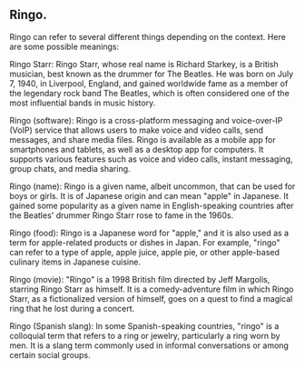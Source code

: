 ## Ringo.

Ringo can refer to several different things depending on the context. Here are some possible meanings:

Ringo Starr: Ringo Starr, whose real name is Richard Starkey, is a British musician, best known as the drummer for The Beatles. He was born on July 7, 1940, in Liverpool, England, and gained worldwide fame as a member of the legendary rock band The Beatles, which is often considered one of the most influential bands in music history.

Ringo (software): Ringo is a cross-platform messaging and voice-over-IP (VoIP) service that allows users to make voice and video calls, send messages, and share media files. Ringo is available as a mobile app for smartphones and tablets, as well as a desktop app for computers. It supports various features such as voice and video calls, instant messaging, group chats, and media sharing.

Ringo (name): Ringo is a given name, albeit uncommon, that can be used for boys or girls. It is of Japanese origin and can mean "apple" in Japanese. It gained some popularity as a given name in English-speaking countries after the Beatles' drummer Ringo Starr rose to fame in the 1960s.

Ringo (food): Ringo is a Japanese word for "apple," and it is also used as a term for apple-related products or dishes in Japan. For example, "ringo" can refer to a type of apple, apple juice, apple pie, or other apple-based culinary items in Japanese cuisine.

Ringo (movie): "Ringo" is a 1998 British film directed by Jeff Margolis, starring Ringo Starr as himself. It is a comedy-adventure film in which Ringo Starr, as a fictionalized version of himself, goes on a quest to find a magical ring that he lost during a concert.

Ringo (Spanish slang): In some Spanish-speaking countries, "ringo" is a colloquial term that refers to a ring or jewelry, particularly a ring worn by men. It is a slang term commonly used in informal conversations or among certain social groups.
